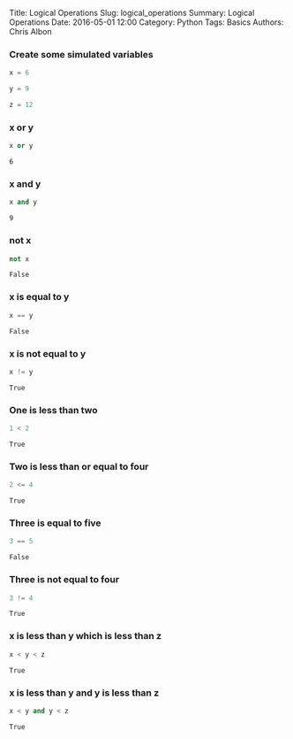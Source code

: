 Title: Logical Operations
Slug: logical_operations
Summary: Logical Operations
Date: 2016-05-01 12:00
Category: Python
Tags: Basics
Authors: Chris Albon



### Create some simulated variables


```python
x = 6
```


```python
y = 9
```


```python
z = 12
```

### x or y


```python
x or y
```




    6



### x and y


```python
x and y
```




    9



### not x


```python
not x
```




    False



### x is equal to y


```python
x == y
```




    False



### x is not equal to y


```python
x != y
```




    True



### One is less than two


```python
1 < 2
```




    True



### Two is less than or equal to four


```python
2 <= 4
```




    True



### Three is equal to five


```python
3 == 5
```




    False



### Three is not equal to four


```python
3 != 4
```




    True



### x is less than y which is less than z


```python
x < y < z
```




    True



### x is less than y and y is less than z


```python
x < y and y < z
```




    True


